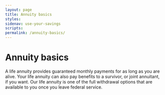 ```yaml
---
layout: page
title: Annuity basics
styles:
sidenav: use-your-savings
scripts:
permalink: /annuity-basics/
---
```


# Annuity basics

A life annuity provides guaranteed monthly payments for as long as you are alive. Your life annuity can also pay benefits to a survivor, or joint annuitant, if you want. Our life annuity is one of the full withdrawal options that are available to you once you leave federal service.



<!-- CONTENT END -->
